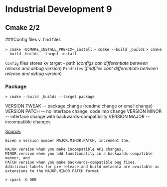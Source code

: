 # Industrial Development 9
## Cmake 2/2

###Config files v. find files

`> cmake -DCMAKE_INSTALL_PREFIX=_install`
`> cmake --build _builds`
`> cmake --build _builds --target install`

`Config` files stores kv target - path (*configs can differentiate between release and debug version*)
`Findfiles` (*findfiles cant differentiate between release and debug version*)

### Package

`> cmake --build _builds --target package`

VERSION TWEAK -- package change (readme change or email change)
VERSION PATCH -- no interface change, code imp change
VERSION MINOR -- interface change with backwards-compatibility
VERSION MAJOR -- incompatible changes

[Source:](https://semver.org)
~~~
Given a version number MAJOR.MINOR.PATCH, increment the:

MAJOR version when you make incompatible API changes,
MINOR version when you add functionality in a backwards-compatible manner, and
PATCH version when you make backwards-compatible bug fixes.
Additional labels for pre-release and build metadata are available as extensions to the MAJOR.MINOR.PATCH format.
~~~

`> cpack -G DEB`
